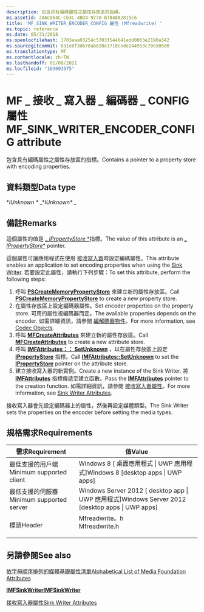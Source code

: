 ```yaml
---
description: 包含具有編碼屬性之屬性存放區的指標。
ms.assetid: 28AC864C-C63C-4BD4-9770-B7B48A2815C6
title: 'MF_SINK_WRITER_ENCODER_CONFIG 屬性 (Mfreadwrite) '
ms.topic: reference
ms.date: 05/31/2018
ms.openlocfilehash: 1703eaa93254c5703f544641edd0063e2190a342
ms.sourcegitcommit: 831e8f3db78ab820e1710cede244553c70e50500
ms.translationtype: MT
ms.contentlocale: zh-TW
ms.lasthandoff: 01/08/2021
ms.locfileid: "103693575"
---
```

# <a name="mf_sink_writer_encoder_config-attribute"></a><span data-ttu-id="cedd5-103">MF \_ 接收 \_ 寫入器 \_ 編碼器 \_ CONFIG 屬性</span><span class="sxs-lookup"><span data-stu-id="cedd5-103">MF\_SINK\_WRITER\_ENCODER\_CONFIG attribute</span></span>

<span data-ttu-id="cedd5-104">包含具有編碼屬性之屬性存放區的指標。</span><span class="sxs-lookup"><span data-stu-id="cedd5-104">Contains a pointer to a property store with encoding properties.</span></span>

## <a name="data-type"></a><span data-ttu-id="cedd5-105">資料類型</span><span class="sxs-lookup"><span data-stu-id="cedd5-105">Data type</span></span>

<span data-ttu-id="cedd5-106">\**IUnknown \** _</span><span class="sxs-lookup"><span data-stu-id="cedd5-106">\**IUnknown\** _</span></span>

## <a name="remarks"></a><span data-ttu-id="cedd5-107">備註</span><span class="sxs-lookup"><span data-stu-id="cedd5-107">Remarks</span></span>

<span data-ttu-id="cedd5-108">這個屬性的值是 [_ *IPropertyStore* \*](/windows/win32/api/propsys/nn-propsys-ipropertystore)指標。</span><span class="sxs-lookup"><span data-stu-id="cedd5-108">The value of this attribute is an [_ *IPropertyStore*\*](/windows/win32/api/propsys/nn-propsys-ipropertystore) pointer.</span></span>

<span data-ttu-id="cedd5-109">這個屬性可讓應用程式在使用 [接收寫入器](sink-writer.md)時設定編碼屬性。</span><span class="sxs-lookup"><span data-stu-id="cedd5-109">This attribute enables an application to set encoding properties when using the [Sink Writer](sink-writer.md).</span></span> <span data-ttu-id="cedd5-110">若要設定此屬性，請執行下列步驟：</span><span class="sxs-lookup"><span data-stu-id="cedd5-110">To set this attribute, perform the following steps:</span></span>

1.  <span data-ttu-id="cedd5-111">呼叫 [**PSCreateMemoryPropertyStore**](/windows/win32/api/propsys/nf-propsys-pscreatememorypropertystore) 來建立新的屬性存放區。</span><span class="sxs-lookup"><span data-stu-id="cedd5-111">Call [**PSCreateMemoryPropertyStore**](/windows/win32/api/propsys/nf-propsys-pscreatememorypropertystore) to create a new property store.</span></span>
2.  <span data-ttu-id="cedd5-112">在屬性存放區上設定編碼器屬性。</span><span class="sxs-lookup"><span data-stu-id="cedd5-112">Set encoder properties on the property store.</span></span> <span data-ttu-id="cedd5-113">可用的屬性視編碼器而定。</span><span class="sxs-lookup"><span data-stu-id="cedd5-113">The available properties depends on the encoder.</span></span> <span data-ttu-id="cedd5-114">如需詳細資訊，請參閱 [編解碼器物件](codecobjects.md)。</span><span class="sxs-lookup"><span data-stu-id="cedd5-114">For more information, see [Codec Objects](codecobjects.md).</span></span>
3.  <span data-ttu-id="cedd5-115">呼叫 [**MFCreateAttributes**](/windows/desktop/api/mfapi/nf-mfapi-mfcreateattributes) 來建立新的屬性存放區。</span><span class="sxs-lookup"><span data-stu-id="cedd5-115">Call [**MFCreateAttributes**](/windows/desktop/api/mfapi/nf-mfapi-mfcreateattributes) to create a new attribute store.</span></span>
4.  <span data-ttu-id="cedd5-116">呼叫 [**IMFAttributes：： SetUnknown**](/windows/desktop/api/mfobjects/nf-mfobjects-imfattributes-setunknown) ，以在屬性存放區上設定 [**IPropertyStore**](/windows/win32/api/propsys/nn-propsys-ipropertystore) 指標。</span><span class="sxs-lookup"><span data-stu-id="cedd5-116">Call [**IMFAttributes::SetUnknown**](/windows/desktop/api/mfobjects/nf-mfobjects-imfattributes-setunknown) to set the [**IPropertyStore**](/windows/win32/api/propsys/nn-propsys-ipropertystore) pointer on the attribute store.</span></span>
5.  <span data-ttu-id="cedd5-117">建立接收寫入器的新實例。</span><span class="sxs-lookup"><span data-stu-id="cedd5-117">Create a new instance of the Sink Writer.</span></span> <span data-ttu-id="cedd5-118">將 [**IMFAttributes**](/windows/desktop/api/mfobjects/nn-mfobjects-imfattributes) 指標傳遞至建立函數。</span><span class="sxs-lookup"><span data-stu-id="cedd5-118">Pass the [**IMFAttributes**](/windows/desktop/api/mfobjects/nn-mfobjects-imfattributes) pointer to the creation function.</span></span> <span data-ttu-id="cedd5-119">如需詳細資訊，請參閱 [接收寫入器屬性](sink-writer-attributes.md)。</span><span class="sxs-lookup"><span data-stu-id="cedd5-119">For more information, see [Sink Writer Attributes](sink-writer-attributes.md).</span></span>

<span data-ttu-id="cedd5-120">接收寫入器會先設定編碼器上的屬性，然後再設定媒體類型。</span><span class="sxs-lookup"><span data-stu-id="cedd5-120">The Sink Writer sets the properties on the encoder before setting the media types.</span></span>

## <a name="requirements"></a><span data-ttu-id="cedd5-121">規格需求</span><span class="sxs-lookup"><span data-stu-id="cedd5-121">Requirements</span></span>



| <span data-ttu-id="cedd5-122">需求</span><span class="sxs-lookup"><span data-stu-id="cedd5-122">Requirement</span></span> | <span data-ttu-id="cedd5-123">值</span><span class="sxs-lookup"><span data-stu-id="cedd5-123">Value</span></span> |
|-------------------------------------|------------------------------------------------------------------------------------------|
| <span data-ttu-id="cedd5-124">最低支援的用戶端</span><span class="sxs-lookup"><span data-stu-id="cedd5-124">Minimum supported client</span></span><br/> | <span data-ttu-id="cedd5-125">Windows 8 \[ 桌面應用程式 \| UWP 應用程式\]</span><span class="sxs-lookup"><span data-stu-id="cedd5-125">Windows 8 \[desktop apps \| UWP apps\]</span></span><br/>                                        |
| <span data-ttu-id="cedd5-126">最低支援的伺服器</span><span class="sxs-lookup"><span data-stu-id="cedd5-126">Minimum supported server</span></span><br/> | <span data-ttu-id="cedd5-127">Windows Server 2012 \[ desktop app \| UWP 應用程式\]</span><span class="sxs-lookup"><span data-stu-id="cedd5-127">Windows Server 2012 \[desktop apps \| UWP apps\]</span></span><br/>                              |
| <span data-ttu-id="cedd5-128">標頭</span><span class="sxs-lookup"><span data-stu-id="cedd5-128">Header</span></span><br/>                   | <dl> <span data-ttu-id="cedd5-129"><dt>Mfreadwrite。h</dt></span><span class="sxs-lookup"><span data-stu-id="cedd5-129"><dt>Mfreadwrite.h</dt></span></span> </dl> |



## <a name="see-also"></a><span data-ttu-id="cedd5-130">另請參閱</span><span class="sxs-lookup"><span data-stu-id="cedd5-130">See also</span></span>

<dl> <dt>

[<span data-ttu-id="cedd5-131">依字母順序排列的媒體基礎屬性清單</span><span class="sxs-lookup"><span data-stu-id="cedd5-131">Alphabetical List of Media Foundation Attributes</span></span>](alphabetical-list-of-media-foundation-attributes.md)
</dt> <dt>

[<span data-ttu-id="cedd5-132">**IMFSinkWriter**</span><span class="sxs-lookup"><span data-stu-id="cedd5-132">**IMFSinkWriter**</span></span>](/windows/desktop/api/mfreadwrite/nn-mfreadwrite-imfsinkwriter)
</dt> <dt>

[<span data-ttu-id="cedd5-133">接收寫入器屬性</span><span class="sxs-lookup"><span data-stu-id="cedd5-133">Sink Writer Attributes</span></span>](sink-writer-attributes.md)
</dt> </dl>

 

 
